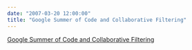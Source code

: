 ```yaml
---
date: "2007-03-20 12:00:00"
title: "Google Summer of Code and Collaborative Filtering"
---
```


[Google Summer of Code and Collaborative Filtering](/lemire/blog/2007/03-20-google-summer-of-code-and-collaborative-filtering)

